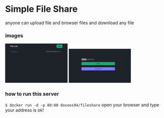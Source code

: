 # Simple File Share

anyone can upload file and browser files and download any file

### images
<p align="left">
      <img src="https://github.com/dosoos/fileshare/blob/main/doc/home.png?raw=true" width="40%">
      <img src="https://github.com/dosoos/fileshare/blob/main/doc/upload.png?raw=true" width="40%">
</p>

### how to run this server
`
$ docker run -d -p 80:80 dosoos94/fileshare
`
open your browser and type your address is ok!